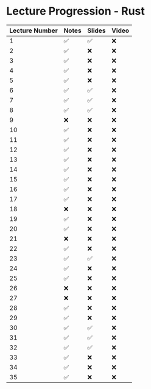 # Lecture Progression - Rust

|Lecture Number| Notes | Slides | Video |
|---|---|---|---|
|  1| ✅ | ✅ | ❌ | 
|  2| ✅ | ❌ | ❌ | 
|  3| ✅ | ❌ | ❌ |
|  4| ✅ | ❌ | ❌ |
|  5| ✅ | ❌ | ❌ |
|  6| ✅ | ✅ | ❌ |
|  7| ✅ | ✅ | ❌ |
|  8| ✅ | ✅ | ❌ |
|  9| ❌ | ❌ | ❌ |
| 10| ✅ | ❌ | ❌ |
| 11| ✅ | ❌ | ❌ |
| 12| ✅ | ❌ | ❌ |
| 13| ✅ | ❌ | ❌ |
| 14| ✅ | ❌ | ❌ |
| 15| ✅ | ❌ | ❌ |
| 16| ✅ | ❌ | ❌ |
| 17| ✅ | ❌ | ❌ |
| 18| ❌ | ❌ | ❌ |
| 19| ✅ | ❌ | ❌ |
| 20| ✅ | ❌ | ❌ |
| 21| ❌ | ❌ | ❌ |
| 22| ✅ | ❌ | ❌ |
| 23| ✅ | ✅ | ❌ |
| 24| ✅ | ❌ | ❌ |
| 25| ✅ | ❌ | ❌ |
| 26| ❌ | ❌ | ❌ |
| 27| ❌ | ❌ | ❌ |
| 28| ✅ | ❌ | ❌ |
| 29| ✅ | ❌ | ❌ |
| 30| ✅ | ✅ | ❌ |
| 31| ✅ | ✅ | ❌ |
| 32| ✅ | ✅ | ❌ |
| 33| ✅ | ❌ | ❌ |
| 34| ✅ | ❌ | ❌ |
| 35| ✅ | ❌ | ❌ |
